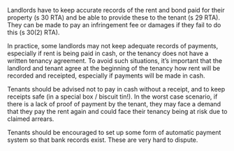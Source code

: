 Landlords have to keep accurate records of the rent and bond paid for their property (s 30 RTA) and be able to provide these to the tenant (s 29 RTA). They can be made to pay an infringement fee or damages if they fail to do this (s 30(2) RTA).

In practice, some landlords may not keep adequate records of payments, especially if rent is being paid in cash, or the tenancy does not have a written tenancy agreement. To avoid such situations, it’s important that the landlord and tenant agree at the beginning of the tenancy how rent will be recorded and receipted, especially if payments will be made in cash.

Tenants should be advised not to pay in cash without a receipt, and to keep receipts safe (in a special box / biscuit tin!). In the worst case scenario, if there is a lack of proof of payment by the tenant, they may face a demand that they pay the rent again and could face their tenancy being at risk due to claimed arrears.

Tenants should be encouraged to set up some form of automatic payment system so that bank records exist. These are very hard to dispute.